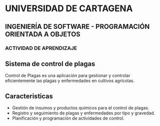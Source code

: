 # UNIVERSIDAD DE CARTAGENA
## INGENIERÍA DE SOFTWARE - PROGRAMACIÓN ORIENTADA A OBJETOS
### ACTIVIDAD DE APRENDIZAJE

## Sistema de control de plagas

Control de Plagas es una aplicación para gestionar y controlar eficientemente las plagas y enfermedades en cultivos agrícolas.

## Caracteristicas
- Gestión de insumos y productos químicos para el control de plagas.
- Registro y seguimiento de plagas y enfermedades por tipo y gravedad.
- Planificación y programación de actividades de control.
